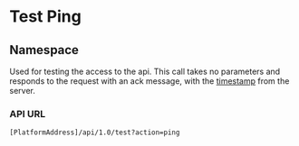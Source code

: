 # Test Ping

## Namespace

 Used for testing the access to the api. This call takes no parameters and responds to the request with an ack message, with the [timestamp](https://developer.ivvy.com/development-reference/timestamp-format) from the server.

### API URL

```text
[PlatformAddress]/api/1.0/test?action=ping
```

